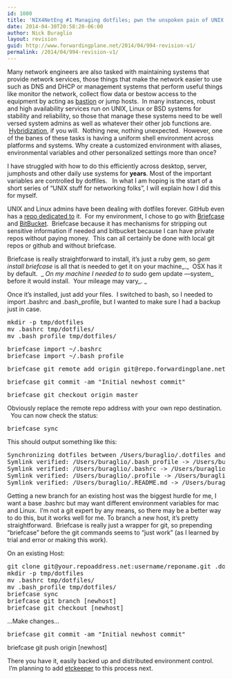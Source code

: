 ```yaml
---
id: 1000
title: 'NIX4NetEng #1 Managing dotfiles; pwn the unspoken pain of UNIX administration'
date: 2014-04-30T20:58:20-06:00
author: Nick Buraglio
layout: revision
guid: http://www.forwardingplane.net/2014/04/994-revision-v1/
permalink: /2014/04/994-revision-v1/
---
```

Many network engineers are also tasked with maintaining systems that provide network services, those things that make the network easier to use such as DNS and DHCP or management systems that perform useful things like monitor the network, collect flow data or bestow access to the equipment by acting as <a href="http://en.wikipedia.org/wiki/Bastion_host" target="_blank">bastion</a> or jump hosts.  In many instances, robust and high availability services run on UNIX, Linux or BSD systems for stability and reliability, so those that manage these systems need to be well versed system admins as well as whatever their other job functions are.  <a href="http://packetpushers.net/are-certifications-tests-still-worth-your-resources-in-the-day-of-hybrid-it/" target="_blank">Hybridization</a>, if you will.  Nothing new, nothing unexpected.  However, one of the banes of these tasks is having a uniform shell environment across platforms and systems. Why create a customized environment with aliases, environmental variables and other personalized settings more than once?

I have struggled with how to do this efficiently across desktop, server, jumphosts and other daily use systems for **years**. Most of the important variables are controlled by dotfiles.   In what I am hoping is the start of a short series of &#8220;UNIX stuff for networking folks&#8221;, I will explain how I did this for myself.

UNIX and Linux admins have been dealing with dotfiles forever. GitHub even has a <a href="http://dotfiles.github.io/" target="_blank">repo dedicated to</a> it.  For my environment, I chose to go with <a href="http://jim.github.io/briefcase/" target="_blank">Briefcase</a> and <a href="http://www.bitbucket.com" target="_blank">BitBucket</a>.  Briefcase because it has mechanisms for stripping out sensitive information if needed and bitbucket because I can have private repos without paying money.  This can all certainly be done with local git repos or github and without briefcase.

Briefcase is really straightforward to install, it&#8217;s just a ruby gem, so _gem install briefcase_ is all that is needed to get it on your machine_._  OSX has it by default.  _ _On my machine I needed to to_ sudo gem update —system_ before it would install.  Your mileage may vary_. _

Once it&#8217;s installed, just add your files.  I switched to bash, so I needed to import .bashrc and .bash_profile, but I wanted to make sure I had a backup just in case.

<pre>mkdir -p tmp/dotfiles
mv .bashrc tmp/dotfiles/
mv .bash_profile tmp/dotfiles/</pre>

<pre>briefcase import ~/.bashrc
briefcase import ~/.bash_profile</pre>

<pre>briefcase git remote add origin git@repo.forwardingplane.net:buraglio/briefcase-dotfiles.git</pre>

<pre>briefcase git commit -am "Initial newhost commit"</pre>

<pre>briefcase git checkout origin master</pre>

Obviously replace the remote repo address with your own repo destination.   You can now check the status:

<pre>briefcase sync</pre>

This should output something like this:

<pre>Synchronizing dotfiles between /Users/buraglio/.dotfiles and /Users/buraglio
Symlink verified: /Users/buraglio/.bash_profile -&gt; /Users/buraglio/.dotfiles/bash_profile
Symlink verified: /Users/buraglio/.bashrc -&gt; /Users/buraglio/.dotfiles/bashrc
Symlink verified: /Users/buraglio/.profile -&gt; /Users/buraglio/.dotfiles/profile
Symlink verified: /Users/buraglio/.README.md -&gt; /Users/buraglio/.dotfiles/README.md</pre>

Getting a new branch for an existing host was the biggest hurdle for me, I want a base .bashrc but may want different environment variables for mac and Linux.  I&#8217;m not a git expert by any means, so there may be a better way to do this, but it works well for me. To branch a new host, it&#8217;s pretty straightforward.  Briefcase is really just a wrapper for git, so prepending &#8220;briefcase&#8221; before the git commands seems to &#8220;just work&#8221; (as I learned by trial and error or making this work).

On an existing Host:

<pre>git clone git@your.repoaddress.net:username/reponame.git .dotfiles
mkdir -p tmp/dotfiles
mv .bashrc tmp/dotfiles/
mv .bash_profile tmp/dotfiles/
briefcase sync
briefcase git branch [newhost]
briefcase git checkout [newhost]</pre>

&#8230;Make changes&#8230;

<pre>briefcase git commit -am "Initial newhost commit"</pre>

briefcase git push origin [newhost]

There you have it, easily backed up and distributed environment control.  I&#8217;m planning to add <a href="http://joeyh.name/code/etckeeper/" target="_blank">etckeeper</a> to this process next.